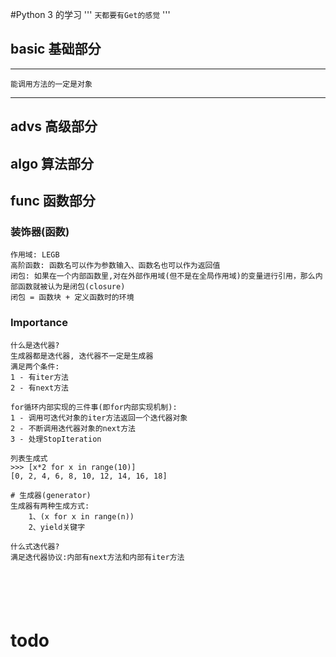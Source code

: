 #Python 3 的学习
'''
    `天都要有Get的感觉`
'''
## basic 基础部分
***
    能调用方法的一定是对象
***
## advs  高级部分
## algo  算法部分
## func  函数部分
### 装饰器(函数)
    作用域: LEGB
    高阶函数: 函数名可以作为参数输入、函数名也可以作为返回值
    闭包: 如果在一个内部函数里,对在外部作用域(但不是在全局作用域)的变量进行引用，那么内部函数就被认为是闭包(closure)
    闭包 = 函数块 + 定义函数时的环境

### Importance
```
什么是迭代器?
生成器都是迭代器, 迭代器不一定是生成器
满足两个条件: 
1 - 有iter方法
2 - 有next方法

for循环内部实现的三件事(即for内部实现机制):
1 - 调用可迭代对象的iter方法返回一个迭代器对象
2 - 不断调用迭代器对象的next方法
3 - 处理StopIteration

列表生成式
>>> [x*2 for x in range(10)]
[0, 2, 4, 6, 8, 10, 12, 14, 16, 18]

# 生成器(generator)
生成器有两种生成方式:
    1、(x for x in range(n))
    2、yield关键字
    
什么式迭代器?
满足迭代器协议:内部有next方法和内部有iter方法
    





```
    
# todo
   
    
    
    